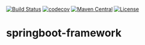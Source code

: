 [![Build Status](https://app.travis-ci.com/codingapi/springboot-framework.svg?branch=main)](https://app.travis-ci.com/codingapi/springboot-framework)
[![codecov](https://codecov.io/gh/codingapi/springboot-framework/branch/main/graph/badge.svg?token=Gl9LjJV6y4)](https://codecov.io/gh/codingapi/springboot-framework)
[![Maven Central](https://maven-badges.herokuapp.com/maven-central/com.codingapi/springboot-framework/badge.svg?style=plastic)](https://maven-badges.herokuapp.com/maven-central/com.codingapi/springboot-framework)
[![License](https://img.shields.io/badge/License-Apache%202.0-blue.svg)](https://github.com/codingapi/springboot-framework/blob/main/LICENSE)
# springboot-framework

